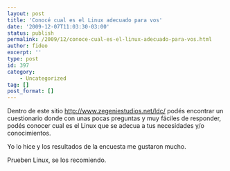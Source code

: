 ```yaml
---
layout: post
title: 'Conocé cual es el Linux adecuado para vos'
date: '2009-12-07T11:03:30-03:00'
status: publish
permalink: /2009/12/conoce-cual-es-el-linux-adecuado-para-vos.html
author: fideo
excerpt: ''
type: post
id: 397
category:
    - Uncategorized
tag: []
post_format: []
---
```

Dentro de este sitio <http://www.zegeniestudios.net/ldc/> podés encontrar un cuestionario donde con unas pocas preguntas y muy fáciles de responder, podés conocer cual es el Linux que se adecua a tus necesidades y/o conocimientos.

Yo lo hice y los resultados de la encuesta me gustaron mucho.

Prueben Linux, se los recomiendo.
